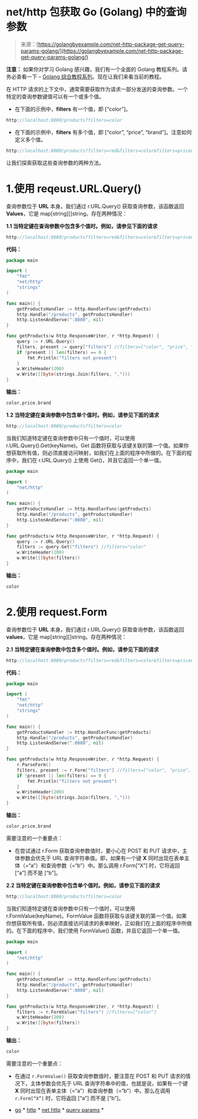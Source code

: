 <!--yml

类别：未分类

日期：2024-10-13 06:02:36

-->

# net/http 包获取 Go (Golang) 中的查询参数

> 来源：[https://golangbyexample.com/net-http-package-get-query-params-golang/](https://golangbyexample.com/net-http-package-get-query-params-golang/)

**注意：** 如果你对学习 Golang 感兴趣，我们有一个全面的 Golang 教程系列。请务必查看一下 – [Golang 综合教程系列](https://golangbyexample.com/golang-comprehensive-tutorial/)。现在让我们来看当前的教程。

在 HTTP 请求的上下文中，通常需要获取作为请求一部分发送的查询参数。一个特定的查询参数键值可以有一个或多个值。

+   在下面的示例中，**filters** 有一个值，即 [“color”]。

```go
http://localhost:8080/products?filters=color
```

+   在下面的示例中，**filters** 有多个值，即 [“color”, “price”, “brand”]。注意如何定义多个值。

```go
http://localhost:8080/products?filters=red&filters=color&filters=price&filters=brand
```

让我们探索获取这些查询参数的两种方法。

# 1.**使用 reqeust.URL.Query()**

查询参数位于 **URL** 本身。我们通过 r.URL.Query() 获取查询参数，该函数返回 **Values**，它是 map[string][]string。存在两种情况：

**1.1 当特定键在查询参数中包含多个值时。例如，请参见下面的请求**

```go
http://localhost:8080/products?filters=red&filters=color&filters=price&filters=brand
```

**代码：**

```go
package main

import (
    "fmt"
    "net/http"
    "strings"
)

func main() {
    getProductsHandler := http.HandlerFunc(getProducts)
    http.Handle("/products", getProductsHandler)
    http.ListenAndServe(":8080", nil)
}

func getProducts(w http.ResponseWriter, r *http.Request) {
    query := r.URL.Query()
    filters, present := query["filters"] //filters=["color", "price", "brand"]
    if !present || len(filters) == 0 {
        fmt.Println("filters not present")
    }
    w.WriteHeader(200)
    w.Write([]byte(strings.Join(filters, ",")))
}
```

**输出：**

```go
color,price,brand 
```

**1.2 当特定键在查询参数中包含单个值时。例如，请参见下面的请求**

```go
http://localhost:8080/products?filters=color
```

当我们知道特定键在查询参数中只有一个值时，可以使用 r.URL.Query().Get(keyName)。Get 函数将获取与该键关联的第一个值。如果你想获取所有值，则必须直接访问映射，如我们在上面的程序中所做的。在下面的程序中，我们在 r.URL.Query() 上使用 Get()，并且它返回一个单一值。

```go
package main

import (
    "net/http"
)

func main() {
    getProductsHandler := http.HandlerFunc(getProducts)
    http.Handle("/products", getProductsHandler)
    http.ListenAndServe(":8080", nil)
}

func getProducts(w http.ResponseWriter, r *http.Request) {
    query := r.URL.Query()
    filters := query.Get("filters") //filters="color"
    w.WriteHeader(200)
    w.Write([]byte(filters))
}
```

**输出：**

```go
color
```

# **2.使用 request.Form**

查询参数位于 **URL** 本身。我们通过 r.URL.Query() 获取查询参数，该函数返回 **values**，它是 map[string][]string。存在两种情况：

**2.1** **当特定键在查询参数中包含多个值时。例如，请参见下面的请求**

```go
http://localhost:8080/products?filters=red&filters=color&filters=price&filters=brand
```

**代码：**

```go
package main

import (
    "fmt"
    "net/http"
    "strings"
)

func main() {
    getProductsHandler := http.HandlerFunc(getProducts)
    http.Handle("/products", getProductsHandler)
    http.ListenAndServe(":8080", nil)
}

func getProducts(w http.ResponseWriter, r *http.Request) {
    r.ParseForm()
    filters, present := r.Form["filters"] //filters=["color", "price", "brand"]
    if !present || len(filters) == 0 {
        fmt.Println("filters not present")
    }
    w.WriteHeader(200)
    w.Write([]byte(strings.Join(filters, ",")))
}
```

**输出：**

```go
color,price,brand
```

需要注意的一个重要点：

+   在尝试通过 r.Form 获取查询参数值时，要小心在 POST 和 PUT 请求中，主体参数会优先于 URL 查询字符串值。即，如果有一个键 **X** 同时出现在表单主体（=“a”）和查询参数（=“b”）中。那么调用 r.Form[“X”] 时，它将返回 [“a”] 而不是 [“b”]。

**2.2 当特定键在查询参数中包含单个值时。例如，请参见下面的请求**

```go
http://localhost:8080/products?filters=color
```

当我们知道特定键在查询参数中只有一个值时，可以使用 r.FormValue(keyName)。FormValue 函数将获取与该键关联的第一个值。如果你想获取所有值，则必须直接访问请求的表单映射，正如我们在上面的程序中所做的。在下面的程序中，我们使用 FormValue() 函数，并且它返回一个单一值。

```go
package main

import (
    "net/http"
)

func main() {
    getProductsHandler := http.HandlerFunc(getProducts)
    http.Handle("/products", getProductsHandler)
    http.ListenAndServe(":8080", nil)
}

func getProducts(w http.ResponseWriter, r *http.Request) {
    filters := r.FormValue("filters") //filters=["color"]
    w.WriteHeader(200)
    w.Write([]byte(filters))
}
```

**输出：**

```go
color
```

需要注意的一个重要点：

+   在通过 `r.FormValue()` 获取查询参数值时，要注意在 POST 和 PUT 请求的情况下，主体参数会优先于 URL 查询字符串中的值，也就是说，如果有一个键 **X** 同时出现在表单主体（=“a”）和查询参数（=“b”）中。那么在调用 `r.Form[“X”]` 时，它将返回 [“a”] 而不是 [“b”]。

+   [go](https://golangbyexample.com/tag/go/) *   [http](https://golangbyexample.com/tag/http/) *   [net http](https://golangbyexample.com/tag/net-http/) *   [query params](https://golangbyexample.com/tag/query-params/) *
